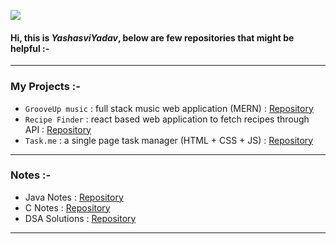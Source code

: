 
![](https://komarev.com/ghpvc/?username=yashasviyadav1)

#### Hi, this is $Yashasvi Yadav$, below are few repositories that might be helpful :-  
---
### My Projects :- 
- `GrooveUp music` : full stack music web application (MERN) : [Repository](https://github.com/yashasviyadav1/grooveup-music)
- `Recipe Finder` : react based web application to fetch recipes through API : [Repository](https://github.com/yashasviyadav1/recipe-webapp)
- `Task.me` : a single page task manager (HTML + CSS + JS) : [Repository](https://github.com/yashasviyadav1/task-manager)

---
### Notes :-
- Java Notes : [Repository](https://github.com/yashasviyadav1/java-notes)
- C Notes : [Repository](https://github.com/yashasvi242/4th-Sem-C-Codes)
- DSA Solutions : [Repository](https://github.com/yashasviyadav1/DSA-Questions)

<!--
Below are a few Repositories links that might be helpful for you :- 

- Learn to Search and Sort : [Repo Link](https://github.com/yashasviyadav1/Searching-Sorting)
- Learn about Graphs : [Repo Link](https://github.com/yashasviyadav1/Graphs)
- My Solutions to some DSA questions : [Repo Link](https://github.com/yashasviyadav1/DSA-Questions)
- My LinkTree (to my music) : [Repo Link](https://github.com/yashasviyadav1/linktree)

College Related repositories 
- Learn Java : [Repo Link](https://github.com/yashasvi242/4th-Sem-Java-Codes)
- Learn C : [Repo Link](https://github.com/yashasvi242/4th-Sem-C-Codes)
  -->

--------
<!---
yashasviyadav1/yashasviyadav1 is a ✨ special ✨ repository because its `README.md` (this file) appears on your GitHub profile.
You can click the Preview link to take a look at your changes.
--->
